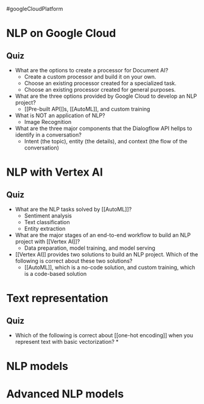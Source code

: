 #googleCloudPlatform 
# NLP on Google Cloud
## Quiz
* What are the options to create a processor for Document AI?
	* Create a custom processor and build it on your own.
	* Choose an existing processor created for a specialized task.
	* Choose an existing processor created for general purposes.
*  What are the three options provided by Google Cloud to develop an NLP project?
	* [[Pre-built API]]s, [[AutoML]], and custom training
* What is NOT an application of NLP?
	* Image Recognition 
* What are the three major components that the Dialogflow API hellps to identify in a conversation?
	* Intent (the topic), entity (the details), and context (the flow of the conversation)
# NLP with Vertex AI
## Quiz 
* What are the NLP tasks solved by [[AutoML]]?
	* Sentiment analysis
	* Text classification
	* Entity extraction
* What are the major stages of an end-to-end workflow to build an NLP project with [[Vertex AI]]?
	* Data preparation, model training, and model serving
* [[Vertex AI]] provides two solutions to build an NLP project. Which of the following is correct about these two solutions?
	* [[AutoML]], which is a no-code solution, and custom training, which is a code-based solution
# Text representation
## Quiz
* Which of the following is correct about [[one-hot encoding]] when you represent text with basic vectorization?
	* 
# NLP models
# Advanced NLP models
